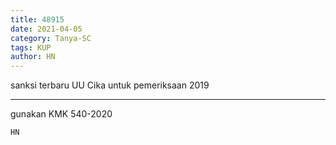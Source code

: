 ```yaml
---
title: 48915
date: 2021-04-05
category: Tanya-SC
tags: KUP
author: HN
---
```


sanksi terbaru UU Cika untuk pemeriksaan 2019

---

gunakan KMK 540-2020

`HN`
